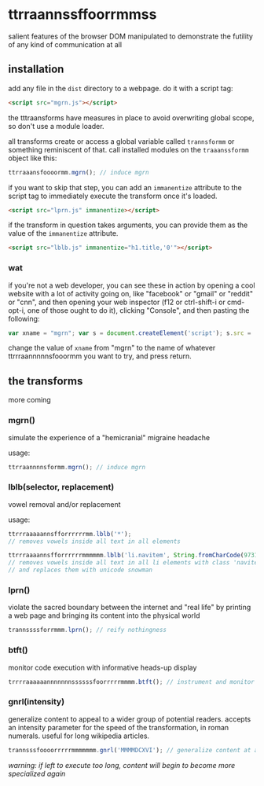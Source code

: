 ttrraannssffoorrmmss
====================

salient features of the browser DOM manipulated to demonstrate the futility of any kind of communication at all

## installation

add any file in the `dist` directory to a webpage. do it with a script tag:

```html
<script src="mgrn.js"></script>
```

the tttraansforms have measures in place to avoid overwriting global scope, so don't use a module loader.

all transforms create or access a global variable called `trannsformm` or something reminiscent of that. call installed modules on the `traaanssformm` object like this:

```js
ttrraaansfoooormm.mgrn(); // induce mgrn
```

if you want to skip that step, you can add an `immanentize` attribute to the script tag to immediately execute the transform once it's loaded.

```html
<script src="lprn.js" immanentize></script>
```

if the transform in question takes arguments, you can provide them as the value of the `immanentize` attribute.

```html
<script src="lblb.js" immanentize="h1.title,'0'"></script>
```

### wat

if you're not a web developer, you can see these in action by opening a cool website with a lot of activity going on, like "facebook" or "gmail" or "reddit" or "cnn", and then opening your web inspector (f12 or ctrl-shift-i or cmd-opt-i, one of those ought to do it), clicking "Console", and then pasting the following:

```js
var xname = "mgrn"; var s = document.createElement('script'); s.src = 'https://raw.githubusercontent.com/zetlen/ttrraannssffoorrmmss/master/dist/' + xname + '.js'; s.setAttribute('immanentize', true); document.body.appendChild(s);
```

change the value of `xname` from "mgrn" to the name of whatever ttrrraannnnnsfooormm you want to try, and press return.

## the transforms

more coming

### mgrn()
simulate the experience of a "hemicranial" migraine headache

usage:

```js
ttrraannnnsformm.mgrn(); // induce mgrn
```

### lblb(selector, replacement)
vowel removal and/or replacement

usage: 

```js
ttrrraaaaannsfforrrrrrmm.lblb('*');
// removes vowels inside all text in all elements

ttrrraaaannsfforrrrrrmmmmmm.lblb('li.navitem', String.fromCharCode(9731));
// removes vowels inside all text in all li elements with class 'navitem'
// and replaces them with unicode snowman
```

### lprn()
violate the sacred boundary between the internet and "real life" by printing a web page and bringing its content into the physical world

```js
trannssssforrmmm.lprn(); // reify nothingness
```

### btft()
monitor code execution with informative heads-up display

```js
trrrraaaaaannnnnnnssssssfoorrrrrmmmm.btft(); // instrument and monitor code execution
```

### gnrl(intensity)
generalize content to appeal to a wider group of potential readers. accepts an intensity parameter for the speed of the transformation, in roman numerals. useful for long wikipedia articles.

```js
trannsssfoooorrrrrmmmmmmm.gnrl('MMMMDCXVI'); // generalize content at an intensity of 4616
```

*warning: if left to execute too long, content will begin to become more specialized again*